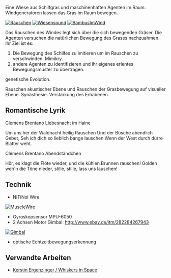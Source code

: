 Eine Wiese aus Schilfgras und maschinenhaften Agenten im Raum.
Windgeneratoren lassen das Gras im Raum bewegen.

[![Rauschen](http://img.youtube.com/vi/_D6Zi9OlUVM/0.jpg)](http://www.youtube.com/watch?v=_D6Zi9OlUVM)
[![Wiesensound](http://img.youtube.com/vi/2F16FjGLiO0/0.jpg)](http://www.youtube.com/watch?v=2F16FjGLiO0)
[![BambusImWind](http://img.youtube.com/vi/X_K-7AV-tl4/0.jpg)](http://www.youtube.com/watch?v=X_K-7AV-tl4)

Das Rauschen des Windes legt sich über die sich bewegenden Gräser.
Die Agenten versuchen die natürlichen Bewegung des Grases nachzuahmen.
Ihr Ziel ist es:

1. Die Bewegung des Schilfes zu imitieren um im Rauschen zu verschwinden. Mimikry.
2. andere Agenten zu identifizieren und ihr eigenes erlentes Bewegungsmuster zu übertragen.

genetische Evolution.

Rauschen akustischer Ebene und Rauschen der Grasbewegung auf visueller Ebene.
Synästhesie.
Verstärkung des Erhabenen.

## Romantische Lyrik

Clemens Brentano
Liebesnacht im Haine 

Um uns her der Waldnacht heilig Rauschen 
Und der Büsche abendlich Gebet, 
Seh ich dich so lieblich bange lauschen 
Wenn der West durch dürre Blätter weht.

Clemens Brentano
Abendständchen 

Hör, es klagt die Flöte wieder,
und die kühlen Brunnen rauschen!
Golden weh'n die Töne nieder,
stille, stille, lass uns lauschen!

## Technik

* NiTiNol Wire

[![MuscleWire](http://img.youtube.com/vi/N188-MJZrzo/0.jpg)](http://www.youtube.com/watch?v=N188-MJZrzo)
* Gyroskopsensor MPU-6050
* 2 Achsen Motor Gimbal: http://www.ebay.de/itm/282284267943

[![Gimbal](http://img.youtube.com/vi/7Q9bNwmFeeU/0.jpg)](http://www.youtube.com/watch?v=7Q9bNwmFeeU)
* optische Echtzeitbewegungserkennung 

## Verwandte Arbeiten

* [Kerstin Ergenzinger / Whiskers in Space](http://www.nodegree.de/works/whiskers/inspace-video.html)

